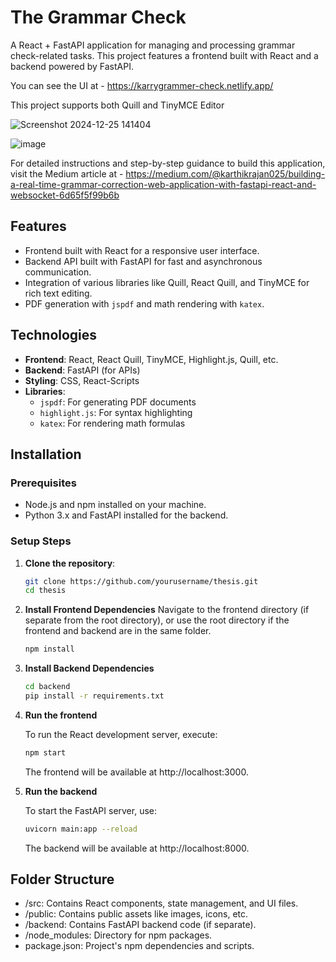 
# The Grammar Check

A React + FastAPI application for managing and processing grammar check-related tasks. This project features a frontend built with React and a backend powered by FastAPI.

You can see the UI at - https://karrygrammer-check.netlify.app/

This project supports both Quill and TinyMCE Editor 


![Screenshot 2024-12-25 141404](https://github.com/user-attachments/assets/f467500e-edc1-445a-a3a7-2687118e920a)


![image](https://github.com/user-attachments/assets/f181a825-078d-4031-854a-dbf67d0d5eaf)





For detailed instructions and step-by-step guidance to build this application, visit the Medium article at - https://medium.com/@karthikrajan025/building-a-real-time-grammar-correction-web-application-with-fastapi-react-and-websocket-6d65f5f99b6b


## Features

- Frontend built with React for a responsive user interface.
- Backend API built with FastAPI for fast and asynchronous communication.
- Integration of various libraries like Quill, React Quill, and TinyMCE for rich text editing.
- PDF generation with `jspdf` and math rendering with `katex`.

## Technologies

- **Frontend**: React, React Quill, TinyMCE, Highlight.js, Quill, etc.
- **Backend**: FastAPI (for APIs)
- **Styling**: CSS, React-Scripts
- **Libraries**: 
  - `jspdf`: For generating PDF documents
  - `highlight.js`: For syntax highlighting
  - `katex`: For rendering math formulas

## Installation

### Prerequisites

- Node.js and npm installed on your machine.
- Python 3.x and FastAPI installed for the backend.

### Setup Steps

1. **Clone the repository**:

   ```bash
   git clone https://github.com/yourusername/thesis.git
   cd thesis
   ```

2. **Install Frontend Dependencies**
   Navigate to the frontend directory (if separate from the root directory), or use the root directory if the frontend and backend are in the same folder.

   ```bash
   npm install
   ```

3. **Install Backend Dependencies**
   
   ```bash
   cd backend
   pip install -r requirements.txt
   ```

4. **Run the frontend**

   To run the React development server, execute:

   ```bash
   npm start
   ```
   The frontend will be available at http://localhost:3000.

5. **Run the backend**

   To start the FastAPI server, use:

   ```bash
   uvicorn main:app --reload
   ```
   The backend will be available at http://localhost:8000.

## Folder Structure

- /src: Contains React components, state management, and UI files.
- /public: Contains public assets like images, icons, etc.
- /backend: Contains FastAPI backend code (if separate).
- /node_modules: Directory for npm packages.
- package.json: Project's npm dependencies and scripts.
